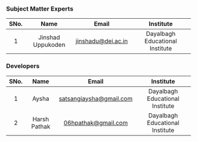 ### Subject Matter Experts
| SNo. | Name | Email | Institute |
| :---: | :---: | :---: | :---: | 
| 1 | Jinshad Uppukoden | jinshadu@dei.ac.in | Dayalbagh Educational Institute |

### Developers
| SNo. | Name | Email | Institute |
| :---: | :---: | :---: | :---: |
| 1 | Aysha | satsangiaysha@gmail.com | Dayalbagh Educational Institute |
| 2 | Harsh Pathak | 06hpathak@gmail.com | Dayalbagh Educational Institute |
